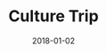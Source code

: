---
layout: site
title: "Culture Trip"
date: 2018-01-02
categories: [community]
version: 1.5.7
major: 1
minor: 5
patch: 7
slug: culture-trip
link: https://theculturetrip.com/
submitter: lpolepeddi
permalink: /sites/:slug
---